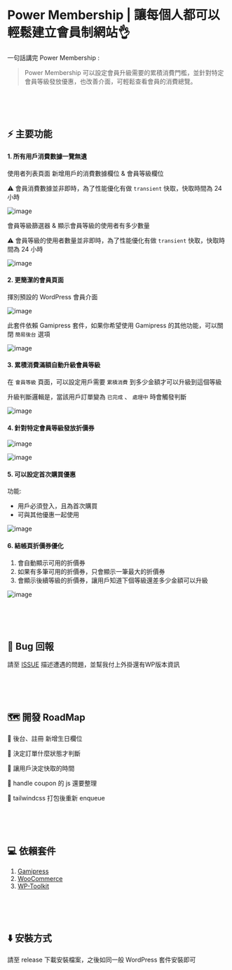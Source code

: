 # Power Membership | 讓每個人都可以輕鬆建立會員制網站👌
一句話講完 Power Membership :

> Power Membership 可以設定會員升級需要的累積消費門檻，並針對特定會員等級發放優惠，也改善介面，可輕鬆查看會員的消費總覽。

<br><br><br>

## ⚡ 主要功能

#### 1. 所有用戶消費數據一覽無遺

使用者列表頁面 新增用戶的消費數據欄位 & 會員等級欄位

⚠ 會員消費數據並非即時，為了性能優化有做 `transient` 快取，快取時間為 24 小時

![image](https://github.com/j7-dev/wp-power-membership/assets/9213776/71bcf616-e497-4d64-b017-2067e3f245da)


會員等級篩選器 & 顯示會員等級的使用者有多少數量

⚠ 會員等級的使用者數量並非即時，為了性能優化有做 `transient` 快取，快取時間為 24 小時

![image](https://github.com/j7-dev/wp-power-membership/assets/9213776/4c4c58da-d2a4-4830-8af2-ab83ac66a2dc)



#### 2. 更簡潔的會員頁面

揮別預設的 WordPress 會員介面

![image](https://github.com/j7-dev/wp-power-membership/assets/9213776/021542b2-8968-40f1-a4f5-5f36050719e7)

此套件依賴 Gamipress 套件，如果你希望使用 Gamipress 的其他功能，可以關閉 `簡易後台` 選項

![image](https://github.com/j7-dev/wp-power-membership/assets/9213776/84d85bb5-9516-4dd5-baf7-169089a87a6b)



#### 3. 累積消費滿額自動升級會員等級

在 `會員等級` 頁面，可以設定用戶需要 `累積消費` 到多少金額才可以升級到這個等級

升級判斷邏輯是，當該用戶訂單變為 `已完成` 、 `處理中` 時會觸發判斷

![image](https://github.com/j7-dev/wp-power-membership/assets/9213776/58ae1b7a-fd1b-4079-b204-ff1a246c15aa)



#### 4. 針對特定會員等級發放折價券

![image](https://github.com/j7-dev/wp-power-membership/assets/9213776/2e55581d-032d-42b6-968d-f92fe29e5d20)


![image](https://github.com/j7-dev/wp-power-membership/assets/9213776/c575cd1c-5494-4d22-8a34-5da58b336c17)

#### 5. 可以設定首次購買優惠

功能:
 - 用戶必須登入，且為首次購買
 - 可與其他優惠一起使用

![image](https://github.com/j7-dev/wp-power-membership/assets/9213776/2c182256-b386-4796-8e82-01c02df9b32b)


#### 6. 結帳頁折價券優化

1. 會自動顯示可用的折價券
2. 如果有多筆可用的折價券，只會顯示一筆最大的折價券
3. 會顯示後續等級的折價券，讓用戶知道下個等級還差多少金額可以升級

![image](https://github.com/j7-dev/wp-power-membership/assets/9213776/fa1a2ae0-0770-4ed3-80b0-1c306dda4ac2)




<br><br><br>

 ## 🐞 Bug 回報

請至 [ISSUE](https://github.com/j7-dev/wp-power-membership/issues) 描述遭遇的問題，並幫我付上外掛還有WP版本資訊

<br><br><br>

## 🗺️ 開發 RoadMap


🔲 後台、註冊 新增生日欄位

🔲 決定訂單什麼狀態才判斷

🔲 讓用戶決定快取的時間

🔲 handle coupon 的 js 還要整理

🔲 tailwindcss 打包後重新 enqueue



<br><br><br>


 ## 💻 依賴套件
1. [Gamipress](https://tw.wordpress.org/plugins/gamipress/)
2. [WooCommerce](https://tw.wordpress.org/plugins/woocommerce/)
3. [WP-Toolkit](https://github.com/j7-dev/wp-toolkit)


<br><br><br>




## ⬇️ 安裝方式

請至 release 下載安裝檔案，之後如同一般 WordPress 套件安裝即可
